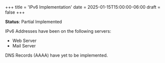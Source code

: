 +++
title = 'IPv6 Implementation'
date = 2025-01-15T15:00:00-06:00
draft = false
+++

**Status**: Partial Implemented

IPv6 Addresses have been on the following servers:

* Web Server
* Mail Server

DNS Records (AAAA) have yet to be implemented. 

